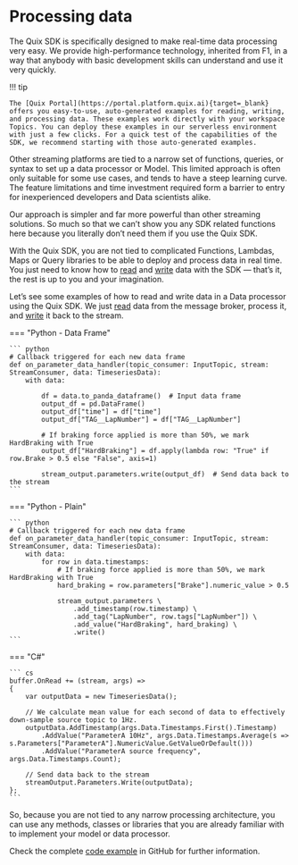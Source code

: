 # Processing data

The Quix SDK is specifically designed to make real-time data processing very easy. We provide high-performance technology, inherited from F1, in a way that anybody with basic development skills can understand and use it very quickly.

!!! tip

	The [Quix Portal](https://portal.platform.quix.ai){target=_blank} offers you easy-to-use, auto-generated examples for reading, writing, and processing data. These examples work directly with your workspace Topics. You can deploy these examples in our serverless environment with just a few clicks. For a quick test of the capabilities of the SDK, we recommend starting with those auto-generated examples.

Other streaming platforms are tied to a narrow set of functions, queries, or syntax to set up a data processor or Model. This limited approach is often only suitable for some use cases, and tends to have a steep learning curve. The feature limitations and time investment required form a barrier to entry for inexperienced developers and Data scientists alike.

Our approach is simpler and far more powerful than other streaming solutions. So much so that we can’t show you any SDK related functions here because you literally don’t need them if you use the Quix SDK.

With the Quix SDK, you are not tied to complicated Functions, Lambdas, Maps or Query libraries to be able to deploy and process data in real time. You just need to know how to [read](/sdk/read) and [write](/sdk/write) data with the SDK — that’s it, the rest is up to you and your imagination.

Let’s see some examples of how to read and write data in a Data processor using the Quix SDK. We just [read](/sdk/read) data from the message broker, process it, and [write](/sdk/write) it back to the stream.

=== "Python - Data Frame"
    
    ``` python
    # Callback triggered for each new data frame
    def on_parameter_data_handler(topic_consumer: InputTopic, stream: StreamConsumer, data: TimeseriesData):
        with data:
    
            df = data.to_panda_dataframe()  # Input data frame
            output_df = pd.DataFrame()
            output_df["time"] = df["time"]
            output_df["TAG__LapNumber"] = df["TAG__LapNumber"]
        
            # If braking force applied is more than 50%, we mark HardBraking with True
            output_df["HardBraking"] = df.apply(lambda row: "True" if row.Brake > 0.5 else "False", axis=1)
        
            stream_output.parameters.write(output_df)  # Send data back to the stream
    ```

=== "Python - Plain"
    
    ``` python
    # Callback triggered for each new data frame
    def on_parameter_data_handler(topic_consumer: InputTopic, stream: StreamConsumer, data: TimeseriesData):
        with data:
            for row in data.timestamps:
                # If braking force applied is more than 50%, we mark HardBraking with True
                hard_braking = row.parameters["Brake"].numeric_value > 0.5
        
                stream_output.parameters \
                    .add_timestamp(row.timestamp) \
                    .add_tag("LapNumber", row.tags["LapNumber"]) \
                    .add_value("HardBraking", hard_braking) \
                    .write()
    ```

=== "C\#"
    
    ``` cs
    buffer.OnRead += (stream, args) =>
    {
        var outputData = new TimeseriesData();
    
        // We calculate mean value for each second of data to effectively down-sample source topic to 1Hz.
        outputData.AddTimestamp(args.Data.Timestamps.First().Timestamp)
            .AddValue("ParameterA 10Hz", args.Data.Timestamps.Average(s => s.Parameters["ParameterA"].NumericValue.GetValueOrDefault()))
            .AddValue("ParameterA source frequency", args.Data.Timestamps.Count);
    
        // Send data back to the stream
        streamOutput.Parameters.Write(outputData);
    };
    ```

So, because you are not tied to any narrow processing architecture, you can use any methods, classes or libraries that you are already familiar with to implement your model or data processor.

Check the complete [code example](https://github.com/quixai/car-data-model) in GitHub for further information.
